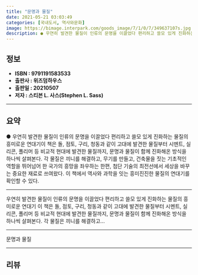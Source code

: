 ```yaml
---
title: "문명과 물질"
date: 2021-05-21 03:03:49
categories: [국내도서, 역사와문화]
image: https://bimage.interpark.com/goods_image/7/1/0/7/349637107s.jpg
description: ● 우연히 발견한 물질이 인류의 문명을 이끌었다 편리하고 쓸모 있게 진화하는 물질의 흥미로운 연대기이 책은 돌, 점토, 구리, 청동과 같이 고대에 발견한 물질부터 시멘트, 실리콘, 폴리머 등 비교적 현대에 발견한 물질까지, 문명과 물질이 함께 진화해온 방식을 하나씩 살펴본다. 각 물질
---
```


## **정보**

- **ISBN : 9791191583533**
- **출판사 : 위즈덤하우스**
- **출판일 : 20210507**
- **저자 : 스티븐 L. 사스(Stephen L. Sass)**

------



## **요약**

●  우연히 발견한 물질이 인류의 문명을 이끌었다 편리하고 쓸모 있게 진화하는 물질의 흥미로운 연대기이 책은 돌, 점토, 구리, 청동과 같이 고대에 발견한 물질부터 시멘트, 실리콘, 폴리머 등 비교적 현대에 발견한 물질까지, 문명과 물질이 함께 진화해온 방식을 하나씩 살펴본다. 각 물질은 끼니를 해결하고, 무기를 만들고, 건축물을 짓는 기초적인 역할을 뛰어넘어 한 국가의 흥망을 좌우하는 한편, 첨단 기술의 최전선에서 세상을 바꾸는 중요한 재료로 쓰여왔다. 이 책에서 역사와 과학을 잇는 흥미진진한 물질의 연대기를 확인할 수 있다.

------

우연히 발견한 물질이 인류의 문명을 이끌었다 
편리하고 쓸모 있게 진화하는 물질의 흥미로운 연대기
이 책은 돌, 점토, 구리, 청동과 같이 고대에 발견한 물질부터 시멘트, 실리콘, 폴리머 등 비교적 현대에 발견한 물질까지, 문명과 물질이 함께 진화해온 방식을 하나씩 살펴본다. 각 물질은 끼니를 해결하고... 

------


문명과 물질 

------


## **리뷰** 

